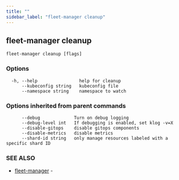 ```yaml
---
title: ""
sidebar_label: "fleet-manager cleanup"
---
```

## fleet-manager cleanup



```
fleet-manager cleanup [flags]
```

### Options

```
  -h, --help                help for cleanup
      --kubeconfig string   kubeconfig file
      --namespace string    namespace to watch
```

### Options inherited from parent commands

```
      --debug             Turn on debug logging
      --debug-level int   If debugging is enabled, set klog -v=X
      --disable-gitops    disable gitops components
      --disable-metrics   disable metrics
      --shard-id string   only manage resources labeled with a specific shard ID
```

### SEE ALSO

* [fleet-manager](./fleet-manager)	 - 

